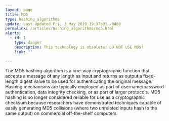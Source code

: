 ```yaml
---
layout: page
title: MD5
type: hashing_algorithms
update: Last Updated Fri, 3 May 2019 19:37:01 -0400
permalink: /articles/hashing_algorithms/md5.html
alerts:
  - id: 1
    type: danger
    description: This technology is obsolete! DO NOT USE MD5!
    link: ""

---
```

The MD5 hashing algorithm is a one-way cryptographic function that accepts a message of any length as input and returns as output a fixed-length digest value to be used for authenticating the original message. Hashing mechanisms are typically employed as part of username/password authentication, data integrity checking, or as part of larger protocols. MD5 hashing is no longer considered reliable for use as a cryptographic checksum because researchers have demonstrated techniques capable of easily generating MD5 collisions (where two unrelated inputs hash to the same output) on commercial off-the-shelf computers.
